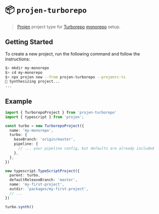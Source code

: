 # 📦 `projen-turborepo`

> [Projen](https://github.com/projen/projen) project type for [Turborepo](https://turborepo.org/) [monorepo](https://en.wikipedia.org/wiki/Monorepo) setup.

## Getting Started

To create a new project, run the following command and follow the instructions:

```sh
$> mkdir my-monorepo
$> cd my-monorepo
$> npx projen new --from projen-turborepo --projenrc-ts
🤖 Synthesizing project...
...
```

## Example

```ts
import { TurborepoProject } from 'projen-turborepo'
import { typescript } from 'projen';

const turbo = new TurborepoProject({
  name: 'my-monorepo',
  turbo: {
    baseBranch: 'origin/master',
    pipeline: {
      // ... your pipeline config, but defaults are already included
    },
  },
})

new typescript.TypeScriptProject({
  parent: turbo,
  defaultReleaseBranch: 'master',
  name: 'my-first-project',
  outdir: 'packages/my-first-project',
  // ...
})

turbo.synth()
```
